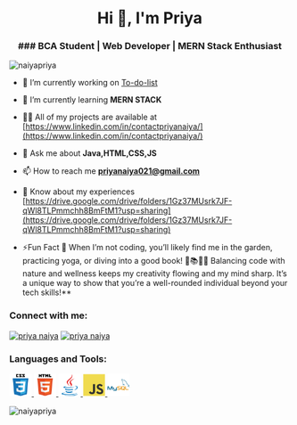<h1 align="center">Hi 👋, I'm Priya </h1>
<h3 align="center">### BCA Student | Web Developer | MERN Stack Enthusiast</h3>

<p align="left"> <img src="https://komarev.com/ghpvc/?username=naiyapriya&label=Profile%20views&color=0e75b6&style=flat" alt="naiyapriya" /> </p>

- 🔭 I’m currently working on [To-do-list](https://naiyapriya.github.io/To-do-List/)

- 🌱 I’m currently learning **MERN STACK**

- 👨‍💻 All of my projects are available at [https://www.linkedin.com/in/contactpriyanaiya/](https://www.linkedin.com/in/contactpriyanaiya/)

- 💬 Ask me about **Java,HTML,CSS,JS**

- 📫 How to reach me **priyanaiya021@gmail.com**

- 📄 Know about my experiences [https://drive.google.com/drive/folders/1Gz37MUsrk7JF-qWl8TLPmmchh8BmFtM1?usp=sharing](https://drive.google.com/drive/folders/1Gz37MUsrk7JF-qWl8TLPmmchh8BmFtM1?usp=sharing)

- ⚡Fun Fact 🌱 When I’m not coding, you’ll likely find me in the garden, practicing yoga, or diving into a good book! 🌻📚🧘‍♀️ Balancing code with nature and wellness keeps my creativity flowing and my mind sharp. It’s a unique way to show that you’re a well-rounded individual beyond your tech skills!**

<h3 align="left">Connect with me:</h3>
<p align="left">
<a href="https://linkedin.com/in/priya naiya" target="blank"><img align="center" src="https://raw.githubusercontent.com/rahuldkjain/github-profile-readme-generator/master/src/images/icons/Social/linked-in-alt.svg" alt="priya naiya" height="30" width="40" /></a>
<a href="https://www.codechef.com/users/priya naiya" target="blank"><img align="center" src="https://cdn.jsdelivr.net/npm/simple-icons@3.1.0/icons/codechef.svg" alt="priya naiya" height="30" width="40" /></a>
</p>

<h3 align="left">Languages and Tools:</h3>
<p align="left"> <a href="https://www.w3schools.com/css/" target="_blank" rel="noreferrer"> <img src="https://raw.githubusercontent.com/devicons/devicon/master/icons/css3/css3-original-wordmark.svg" alt="css3" width="40" height="40"/> </a> <a href="https://www.w3.org/html/" target="_blank" rel="noreferrer"> <img src="https://raw.githubusercontent.com/devicons/devicon/master/icons/html5/html5-original-wordmark.svg" alt="html5" width="40" height="40"/> </a> <a href="https://www.java.com" target="_blank" rel="noreferrer"> <img src="https://raw.githubusercontent.com/devicons/devicon/master/icons/java/java-original.svg" alt="java" width="40" height="40"/> </a> <a href="https://developer.mozilla.org/en-US/docs/Web/JavaScript" target="_blank" rel="noreferrer"> <img src="https://raw.githubusercontent.com/devicons/devicon/master/icons/javascript/javascript-original.svg" alt="javascript" width="40" height="40"/> </a> <a href="https://www.mysql.com/" target="_blank" rel="noreferrer"> <img src="https://raw.githubusercontent.com/devicons/devicon/master/icons/mysql/mysql-original-wordmark.svg" alt="mysql" width="40" height="40"/> </a> </p>

<p><img align="center" src="https://github-readme-stats.vercel.app/api/top-langs?username=naiyapriya&show_icons=true&locale=en&layout=compact" alt="naiyapriya" /></p>

